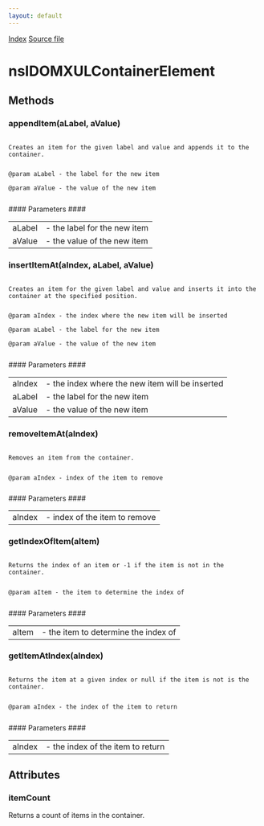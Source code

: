 ```yaml
---
layout: default
---
```

<div id='links'><a href="../index.html">Index</a>
<a href="http://dxr.mozilla.org/mozilla-central/source/dom/interfaces/xul/nsIDOMXULContainerElement.idl">Source file</a>
</div>

# nsIDOMXULContainerElement #

## Methods ##

### appendItem(aLabel, aValue) ###
<code>  
Creates an item for the given label and value and appends it to the  
container.  
  
@param aLabel - the label for the new item  
@param aValue - the value of the new item  
  
</code>
#### Parameters ####

<table>

<tr>
<td>aLabel</td>
<td>- the label for the new item  
</td>
</tr>

<tr>
<td>aValue</td>
<td>- the value of the new item  
</td>
</tr>

</table>

### insertItemAt(aIndex, aLabel, aValue) ###
<code>  
Creates an item for the given label and value and inserts it into the  
container at the specified position.  
  
@param aIndex - the index where the new item will be inserted  
@param aLabel - the label for the new item  
@param aValue - the value of the new item  
  
</code>
#### Parameters ####

<table>

<tr>
<td>aIndex</td>
<td>- the index where the new item will be inserted  
</td>
</tr>

<tr>
<td>aLabel</td>
<td>- the label for the new item  
</td>
</tr>

<tr>
<td>aValue</td>
<td>- the value of the new item  
</td>
</tr>

</table>

### removeItemAt(aIndex) ###
<code>  
Removes an item from the container.  
  
@param aIndex - index of the item to remove  
  
</code>
#### Parameters ####

<table>

<tr>
<td>aIndex</td>
<td>- index of the item to remove  
</td>
</tr>

</table>

### getIndexOfItem(aItem) ###
<code>  
Returns the index of an item or -1 if the item is not in the container.  
  
@param aItem - the item to determine the index of  
  
</code>
#### Parameters ####

<table>

<tr>
<td>aItem</td>
<td>- the item to determine the index of  
</td>
</tr>

</table>

### getItemAtIndex(aIndex) ###
<code>  
Returns the item at a given index or null if the item is not is the  
container.  
  
@param aIndex - the index of the item to return  
  
</code>
#### Parameters ####

<table>

<tr>
<td>aIndex</td>
<td>- the index of the item to return  
</td>
</tr>

</table>

## Attributes ##

### itemCount ###
  
Returns a count of items in the container.  
  
